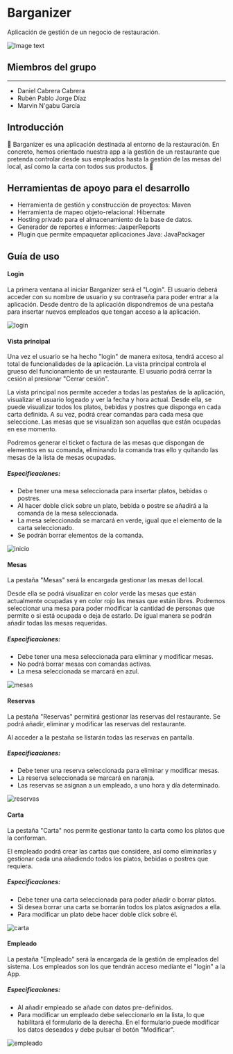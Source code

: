 # Barganizer

Aplicación de gestión de un negocio de restauración.

![Image text](https://github.com/dam-dad/Barganizer/blob/main/src/main/resources/images/barganizer.PNG)



## Miembros del grupo

------

- Daniel Cabrera Cabrera
- Rubén Pablo Jorge Díaz
- Marvin N'gabu García

## Introducción 

:fork_and_knife: Barganizer es una aplicación destinada al entorno de la restauración.  En concreto, hemos orientado nuestra app a la gestión de un restaurante que pretenda controlar desde sus empleados hasta la gestión de las mesas del local, así como la carta con todos sus productos. :fork_and_knife:



## Herramientas de apoyo para el desarrollo

- Herramienta de gestión y construcción de proyectos: Maven
- Herramienta de mapeo objeto-relacional: Hibernate
- Hosting privado para el almacenamiento de la base de datos.
- Generador de reportes e informes: JasperReports 
- Plugin que permite empaquetar aplicaciones Java: JavaPackager



## Guía de uso

#### Login

La primera ventana al iniciar Barganizer será el "Login". El usuario deberá acceder con su nombre de usuario y su contraseña para poder entrar a la aplicación. Desde dentro de la aplicación dispondremos de una pestaña para insertar nuevos empleados que tengan acceso a la aplicación.

![login](https://user-images.githubusercontent.com/90828057/155431594-13d82afc-3aee-424b-8966-9f07f91a20e0.PNG)



#### Vista principal

Una vez el usuario se ha  hecho "login" de manera exitosa, tendrá acceso al total de funcionalidades de la aplicación.  La vista principal controla el grueso del funcionamiento de un restaurante. El usuario podrá cerrar la cesión al presionar "Cerrar cesión".

La vista principal nos permite acceder a todas las pestañas de la aplicación, visualizar el usuario logeado y ver la fecha y hora actual. Desde ella, se puede visualizar todos los platos, bebidas y postres que disponga en cada carta definida. A su vez, podrá crear comandas para cada mesa que seleccione. Las mesas que se visualizan son aquellas que están ocupadas en ese momento. 

Podremos generar el ticket o factura de las mesas que dispongan de elementos en su comanda, eliminando la comanda tras ello y quitando las mesas de la lista de mesas ocupadas.

##### Especificaciones: 

- Debe tener una mesa seleccionada para insertar platos, bebidas o postres.
- Al hacer doble click sobre un plato, bebida o postre se añadirá a la comanda de la mesa seleccionada.
- La mesa seleccionada se marcará en verde, igual que el elemento de la carta seleccionado.
- Se podrán borrar elementos de la comanda.

![inicio](https://user-images.githubusercontent.com/90828057/155431875-3d9b134f-34ae-4b7a-8a5f-e5c54c336cf1.PNG)

#### Mesas

La pestaña "Mesas" será la encargada gestionar las mesas del local.

Desde ella se podrá visualizar en color verde las mesas que están actualmente ocupadas y en color rojo las mesas que están libres. Podremos seleccionar una mesa para poder modificar la cantidad de personas que permite o si está ocupada o deja de estarlo. De igual manera se podrán añadir todas las mesas requeridas.

##### Especificaciones: 

- Debe tener una mesa seleccionada para eliminar y modificar mesas.
- No podrá borrar mesas con comandas activas.
- La mesa seleccionada se marcará en azul.

![mesas](https://user-images.githubusercontent.com/90828057/155431979-890eb903-ec7e-47ea-8009-ad3130e57d6c.PNG)



#### Reservas

La pestaña "Reservas" permitirá gestionar las reservas del restaurante. Se podrá añadir, eliminar y modificar las reservas del restaurante. 

Al acceder a la pestaña se listarán todas las reservas en pantalla.

##### Especificaciones: 

- Debe tener una reserva seleccionada para eliminar y modificar mesas.
- La reserva seleccionada se marcará en naranja.
- Las reservas se asignan a un empleado, a uno hora y día determinado.

![reservas](https://user-images.githubusercontent.com/90828057/155431972-642f1850-fe50-4b26-86e8-e13a6771c42a.PNG)



#### Carta

La pestaña "Carta" nos permite gestionar tanto la carta como los platos que la conforman.

 El empleado podrá crear las cartas que considere, así como eliminarlas y gestionar cada una añadiendo todos los platos, bebidas o postres que requiera.

##### Especificaciones: 

- Debe tener una carta seleccionada para poder añadir o borrar platos.
- Si desea borrar una carta se borrarán todos los platos asignados a ella.
- Para modificar un plato debe hacer doble click sobre él.

![carta](https://user-images.githubusercontent.com/90828057/155431948-4e51b6c1-5efe-45ec-a3ae-8af6e6cd04d9.PNG)



#### Empleado 

La pestaña "Empleado" será la encargada de la gestión de empleados del sistema. Los empleados son los que tendrán acceso mediante el "login" a la App. 

##### Especificaciones: 

- Al añadir empleado se añade con datos pre-definidos.
- Para modificar un empleado debe seleccionarlo en la lista, lo que habilitará el formulario de la derecha. En el formulario puede modificar los datos deseados y debe pulsar el botón "Modificar".

![empleado](https://user-images.githubusercontent.com/90828057/155431961-4666a0f4-e7de-4682-af9d-11b8e0e61294.PNG)
